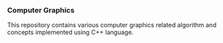 ### Computer Graphics
This repository contains various computer graphics related algorithm and concepts implemented using C++ language.
